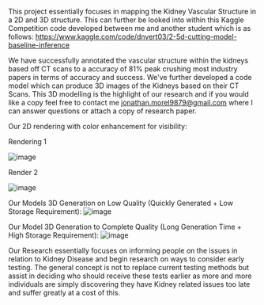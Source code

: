 This project essentially focuses in mapping the Kidney Vascular Structure in a 2D and 3D structure. This can further be looked into within this Kaggle Competition code developed between me and another student which is as follows:
https://www.kaggle.com/code/dnvert03/2-5d-cutting-model-baseline-inference

We have successfully annotated the vascular structure within the kidneys based off CT scans to a accuracy of 81% peak crushing most industry papers in terms of accuracy and success. We've further developed a code model which can produce 
3D images of the Kidneys based on their CT Scans. This 3D modelling is the highlight of our research and if you would like a copy feel free to contact me jonathan.morel9879@gmail.com where I can answer questions or attach a copy of research paper.

Our 2D rendering with color enhancement for visibility:

Rendering 1

![image](https://github.com/Ghost-321/Compsci_Kidney/assets/133848705/39eedf12-958e-42eb-af4d-8f5821341dc6)

Render 2

![image](https://github.com/Ghost-321/Compsci_Kidney/assets/133848705/9e3e9972-6292-4377-9d4e-157764c4d4e1)

Our Models 3D Generation on Low Quality (Quickly Generated + Low Storage Requirement):
![image](https://github.com/Ghost-321/Compsci_Kidney/assets/133848705/920800cf-d9a9-4eb8-8931-c6356a28972b)

Our Model 3D Generation to Complete Quality (Long Generation Time + High Storage Requirement):
![image](https://github.com/Ghost-321/Compsci_Kidney/assets/133848705/bd5ad152-ccbf-4b03-a1ef-f75163c16b5a)

Our Research essentially focuses on informing people on the issues in relation to Kidney Disease and begin research on ways to consider early testing. The general concept is not to replace current testing methods but assist in deciding who should receive these tests earlier as more and more individuals are simply discovering they have Kidney related issues too late and suffer greatly at a cost of this.
